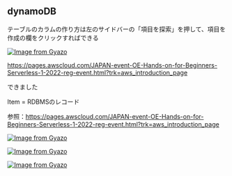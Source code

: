## dynamoDB

テーブルのカラムの作り方は左のサイドバーの「項目を探索」を押して、項目を作成の欄をクリックすればできる

[![Image from Gyazo](https://i.gyazo.com/33d990292a6b2db7aba69a84ab05e3be.png)](https://gyazo.com/33d990292a6b2db7aba69a84ab05e3be)

https://pages.awscloud.com/JAPAN-event-OE-Hands-on-for-Beginners-Serverless-1-2022-reg-event.html?trk=aws_introduction_page

できました

Item = RDBMSのレコード

参照：https://pages.awscloud.com/JAPAN-event-OE-Hands-on-for-Beginners-Serverless-1-2022-reg-event.html?trk=aws_introduction_page

[![Image from Gyazo](https://i.gyazo.com/a867d47ef5d1b2be6d14ba581bf8d915.png)](https://gyazo.com/a867d47ef5d1b2be6d14ba581bf8d915)


[![Image from Gyazo](https://i.gyazo.com/76243cc207664cd042438cfd91ebe6b9.png)](https://gyazo.com/76243cc207664cd042438cfd91ebe6b9)

[![Image from Gyazo](https://i.gyazo.com/fa00629eb7b671895eac2c58a4ec47f9.png)](https://gyazo.com/fa00629eb7b671895eac2c58a4ec47f9)
